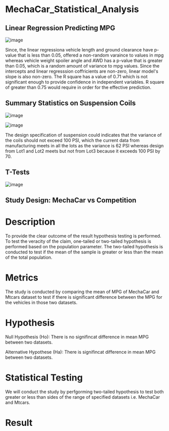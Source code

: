 # MechaCar_Statistical_Analysis

## Linear Regression Predicting MPG

![image](https://user-images.githubusercontent.com/67131400/103498455-771d9900-4e0a-11eb-9487-81e3fbee53ad.png)

Since, the linear regressiona vehicle length and ground clearance have p-value that is less than 0.05, offered a non-random varaince to values in mpg whereas vehicle weight spoiler angle and AWD has a p-value that is greater than 0.05, which is a random amount of variance to mpg values. Since the intercepts and linear regresssion coffricients are non-zero, linear model's slope is also non-zero. The R square has a value of 0.71 which is not significant enough to provide confidence in independent variables. R square of greater than 0.75 would require in order for the effective prediction.

## Summary Statistics on Suspension Coils

![image](https://user-images.githubusercontent.com/67131400/103498880-da5bfb00-4e0b-11eb-8264-ed7f7c9779cc.png)

![image](https://user-images.githubusercontent.com/67131400/103498895-e6e05380-4e0b-11eb-8426-514be3dcd58f.png)

The design specification of suspension could indicates that the variance of the coils should not exceed 100 PSI, which the current data from manufacturing meets in all the lots as the variance is 62 PSI whereas design from Lot1 and Lot2 meets but not from Lot3 because it exceeds 100 PSI by 70.

## T-Tests

![image](https://user-images.githubusercontent.com/67131400/103499124-9f0dfc00-4e0c-11eb-88fe-3ea4a4386448.png)

## Study Design: MechaCar vs Competition

# Description

To provide the clear outcome of the result hypothesis testing is performed. To test the veracity of the claim, one-tailed or two-tailed hypothesis is performed based on the population parameter. The two-tailed hypothesis is conducted to test if the mean of the sample is greater or less than the mean of the total population.

# Metrics

 The study is conducted by comparing the mean of MPG of MechaCar and Mtcars dataset to test if there is significant difference between the MPG for the vehicles in those two datasets.
 
 # Hypothesis
 
 Null Hypothesis (Ho): There is no signifincat difference in mean MPG between two datasets.
 
 Alternative Hypothese (Ha): There is signifincat difference in mean MPG between two datasets.
 
 # Statistical Testing
 
 We will conduct the study by perfgorming two-tailed hypothesis to test both greater or less than sides of the range of specified datasets i.e. MechaCar and Mtcars.
 
 # Result
 
 
 
  
  





